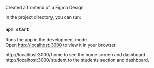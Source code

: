 Created a frontend of a  Figma Design

In the project directory, you can run:

### `npm start`

Runs the app in the development mode.\
Open [http://localhost:3000](http://localhost:3000) to view it in your browser.

http://localhost:3000/home  to see the home screen and dashboard.
http://localhost:3000/student to the students section and dashboard.



